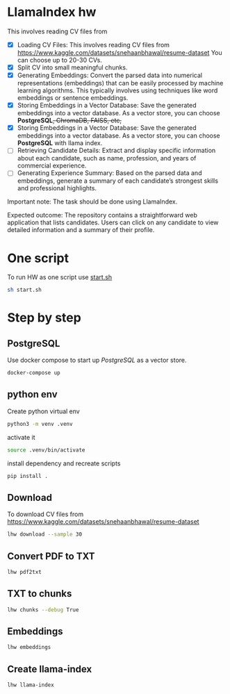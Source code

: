 # LlamaIndex hw

This involves reading CV files from

- [x] Loading CV Files: 
This involves reading CV files from https://www.kaggle.com/datasets/snehaanbhawal/resume-dataset 
You can choose up to 20-30 CVs.
- [x] Split CV into small meaningful chunks.
- [x] Generating Embeddings: Convert the parsed data into numerical representations (embeddings) that can be easily 
processed by machine learning algorithms. This typically involves using techniques like word embeddings or sentence 
embeddings.
- [x] Storing Embeddings in a Vector Database: Save the generated embeddings into a vector database. As a vector store, 
you can choose **PostgreSQL**~~, ChromaDB, FAISS, etc,~~
- [x] Storing Embeddings in a Vector Database: Save the generated embeddings into a vector database. As a vector store, 
you can choose **PostgreSQL** with llama index.
- [ ] Retrieving Candidate Details: Extract and display specific information about each  candidate, such as name, 
profession, and years of commercial experience.
- [ ] Generating Experience Summary: Based on the parsed data and embeddings, generate a summary of each candidate’s 
strongest skills and professional highlights.

Important note:
The task should be done using LlamaIndex.

Expected outcome:
The repository contains a straightforward web application that lists candidates. Users can click on any candidate to 
view detailed information and a summary of their profile.


# One script
To run HW as one script use [start.sh](start.sh)

```bash
sh start.sh
```

# Step by step

## PostgreSQL
Use docker compose to start up *PostgreSQL* as a vector store.

```bash
docker-compose up
```

## python env

Create python virtual env

```bash
python3 -m venv .venv
```

activate it
```bash
source .venv/bin/activate
```

install dependency and recreate scripts
```bash
pip install .
```

## Download 
To download CV files from
https://www.kaggle.com/datasets/snehaanbhawal/resume-dataset

```bash
lhw download --sample 30
```

## Convert PDF to TXT

```bash
lhw pdf2txt
```

## TXT to chunks

```bash
lhw chunks --debug True
```

## Embeddings

```bash
lhw embeddings
```

## Create llama-index

```bash
lhw llama-index
```